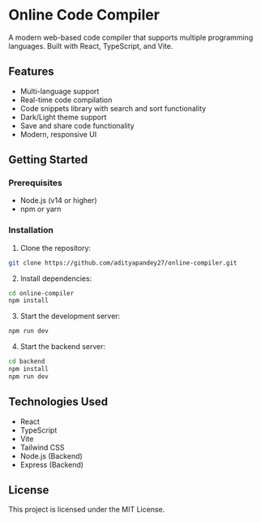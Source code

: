 # Online Code Compiler

A modern web-based code compiler that supports multiple programming languages. Built with React, TypeScript, and Vite.

## Features

- Multi-language support
- Real-time code compilation
- Code snippets library with search and sort functionality
- Dark/Light theme support
- Save and share code functionality
- Modern, responsive UI

## Getting Started

### Prerequisites

- Node.js (v14 or higher)
- npm or yarn

### Installation

1. Clone the repository:
```bash
git clone https://github.com/adityapandey27/online-compiler.git
```

2. Install dependencies:
```bash
cd online-compiler
npm install
```

3. Start the development server:
```bash
npm run dev
```

4. Start the backend server:
```bash
cd backend
npm install
npm run dev
```

## Technologies Used

- React
- TypeScript
- Vite
- Tailwind CSS
- Node.js (Backend)
- Express (Backend)

## License

This project is licensed under the MIT License.
